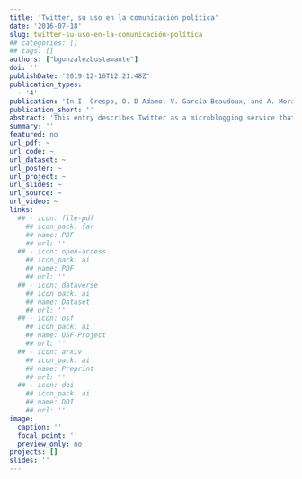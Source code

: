 ```yaml
---
title: 'Twitter, su uso en la comunicación política'
date: '2016-07-18'
slug: twitter-su-uso-en-la-comunicación-política
## categories: []
## tags: []
authors: ["bgonzalezbustamante"]
doi: ''
publishDate: '2019-12-16T12:21:48Z'
publication_types:
  - '4'
publication: 'In I. Crespo, O. D Adamo, V. García Beaudoux, and A. Mora (eds.), *Diccionario Enciclopédico de Comunicación Política*. 2nd Edition. Madrid: CEPC'
publication_short: ''
abstract: 'This entry describes Twitter as a microblogging service that allows their users a status update of 140 characters. This updated is known as a tweet. This platform enables us to share information with known people but also with other social circles because it is possible to follow contents generates for others.'
summary: ''
featured: no
url_pdf: ~
url_code: ~
url_dataset: ~
url_poster: ~
url_project: ~
url_slides: ~
url_source: ~
url_video: ~
links:
  ## - icon: file-pdf
    ## icon_pack: far
    ## name: PDF
    ## url: ''
  ## - icon: open-access 
    ## icon_pack: ai
    ## name: PDF
    ## url: ''
  ## - icon: dataverse
    ## icon_pack: ai
    ## name: Dataset
    ## url: ''
  ## - icon: osf
    ## icon_pack: ai
    ## name: OSF-Project
    ## url: ''
  ## - icon: arxiv
    ## icon_pack: ai
    ## name: Preprint
    ## url: ''
  ## - icon: doi
    ## icon_pack: ai
    ## name: DOI
    ## url: ''
image:
  caption: ''
  focal_point: ''
  preview_only: no
projects: []
slides: ''
---
```

